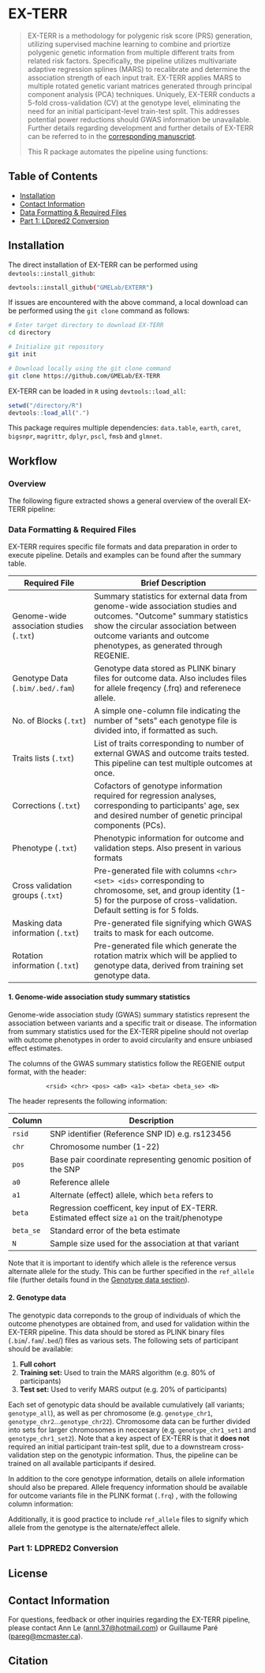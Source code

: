 # EX-TERR

> EX-TERR is a methodology for polygenic risk score (PRS) generation, utilizing supervised machine learning to 
combine and priortize polygenic genetic information from multiple different traits from related risk factors.
> Specifically, the pipeline utilizes multivariate adaptive regression splines (MARS) to recalibrate
> and determine the association strength of each input trait. EX-TERR applies MARS to multiple rotated
> genetic variant matrices generated through principal component analysis (PCA) techniques. Uniquely,
> EX-TERR conducts a 5-fold cross-validation (CV) at the genotype level, eliminating the need
> for an initial participant-level train-test split. This addresses potential power reductions
> should GWAS information be unavailable. Further details regarding development and further details
> of EX-TERR can be referred to in the [corresponding manuscript](https://example.com).
>
> This R package automates the pipeline using functions: 

## Table of Contents
- [Installation](#installation)
- [Contact Information](#contact-information)
- [Data Formatting & Required Files](#data-formatting--required-files)
- [Part 1: LDpred2 Conversion](#part-1-ldpred2-conversion)

## Installation
The direct installation of EX-TERR can be performed using `devtools::install_github`:

```sh
devtools::install_github("GMELab/EXTERR")
```

If issues are encountered with the above command, a local download can be performed
using the `git clone` command as follows:

```sh
# Enter target directory to download EX-TERR
cd directory

# Initialize git repository
git init

# Download locally using the git clone command
git clone https://github.com/GMELab/EX-TERR

```

EX-TERR can be loaded in `R` using `devtools::load_all`:

```R
setwd("/directory/R")
devtools::load_all(".")
```
This package requires multiple dependencies: `data.table`, `earth`, `caret`, `bigsnpr`, `magrittr`, `dplyr`, `pscl`, `fmsb`
and `glmnet`.

## Workflow

### Overview

The following figure extracted shows a general overview of the overall EX-TERR pipeline:

### Data Formatting & Required Files

EX-TERR requires specific file formats and data preparation in order to execute pipeline.
Details and examples can be found after the summary table. 

| Required File | Brief Description |
|-----------------|-----------------|
| Genome-wide association studies (`.txt`)   | Summary statistics for external data from genome-wide association studies and  outcomes. "Outcome" summary statistics show the circular association between outcome variants and outcome phenotypes, as generated through REGENIE.   |
| Genotype Data <br> (`.bim/.bed/.fam`)  | Genotype data stored as PLINK binary files for outcome data.  Also includes files for allele freqency (.frq) and referenece allele. |
| No. of Blocks (`.txt`)   | A simple one-column file indicating the number of "sets" each genotype file is divided into, if formatted as such. |
| Traits lists (`.txt`) | List of traits corresponding to number of external GWAS and outcome traits tested. This pipeline can test multiple outcomes at once. |
| Corrections (`.txt`) | Cofactors of genotype information required for regression analyses, corresponding to participants' age, sex and desired number of genetic principal components (PCs). | 
| Phenotype (`.txt`) | Phenotypic information for outcome and validation steps. Also present in various formats | 
| Cross validation groups (`.txt`) | Pre-generated file with columns `<chr> <set> <ids>` corresponding to chromosome, set, and group identity (1-5) for the purpose of cross-validation. Default setting is for 5 folds. |
| Masking data information (`.txt`) | Pre-generated file signifying which GWAS traits to mask for each outcome. |
| Rotation information (`.txt`) | Pre-generated file which generate the rotation matrix which will be applied to genotype data, derived from training set genotype data. |


#### 1. Genome-wide association study summary statistics 
Genome-wide association study (GWAS) summary statistics represent the association between variants and a specific
trait or disease. The information from summary statistics used for the EX-TERR pipeline should not overlap with 
outcome phenotypes in order to avoid circularity and ensure unbiased effect estimates. 

The columns of the GWAS summary statistics follow the REGENIE output format, with the header:

<div align="center"> 
  
  `<rsid> <chr> <pos> <a0> <a1> <beta> <beta_se> <N>`
  
</div>

The header represents the following information:

<div align="center">
  
| Column | Description | 
|--------|-----------------|
| `rsid` | SNP identifier (Reference SNP ID) e.g. rs123456 |
| `chr` | Chromosome number (1-22) |
| `pos` | Base pair coordinate representing genomic position of the SNP |
| `a0` | Reference allele |
| `a1` | Alternate (effect) allele, which `beta` refers to |  
| `beta` | Regression coefficent, key input of EX-TERR. Estimated effect size `a1` on the trait/phenotype |
| `beta_se` | Standard error of the beta estimate | 
| `N` | Sample size used for the association at that variant | 

</div>

Note that it is important to identify which allele is the reference versus alternate allele for the study.
This can be further specified in the `ref_allele` file (further details 
found in the [Genotype data section](#2-genotype-data)).

#### 2. Genotype data

The genotypic data correponds to the group of individuals of which the outcome phenotypes are obtained from,
and used for validation within the EX-TERR pipeline. This data should be stored as PLINK binary files (`.bim`/`.fam`/`.bed`/) files as various sets. The following sets 
of participant should be available:

1. **Full cohort**
2. **Training set:** Used to train the MARS algorithm (e.g. 80\% of participants)
3. **Test set:** Used to verify MARS output (e.g. 20\% of participants)

Each set of genotypic data should be available cumulatively (all variants; `genotype_all`), as well as per chromosome 
(e.g. `genotype_chr1`, `genotype_chr2`...`genotype_chr22`). Chromosome data can be further divided into sets for 
larger chromosomes in neccesary (e.g. `genotype_chr1_set1` and `genotype_chr1_set2`). 
Note that a key aspect of EX-TERR is that it **does not** required an initial participant train-test split,
due to a downstream cross-validation step on the genotypic information. Thus, the pipeline can be trained on 
all available participants if desired. 

In addition to the core genotype information, details on allele information should also be prepared. 
Allele frequency information should be available for outcome variants file in the PLINK
format (`.frq`) , with the following column information:


Additionally, it is good practice to include `ref_allele` files to signify which allele from the genotype is
the alternate/effect allele. 



### Part 1: LDPRED2 Conversion

## License

## Contact Information
For questions, feedback or other inquiries regarding the EX-TERR pipeline, please contact 
Ann Le (annl.37@hotmail.com) or Guillaume Paré (pareg@mcmaster.ca). 

## Citation
